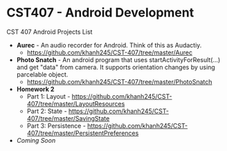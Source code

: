 CST407 - Android Development
=======

CST 407 Android Projects List
  - **Aurec**        - An audio recorder for Android. Think of this as Audactiy.
    * https://github.com/khanh245/CST-407/tree/master/Aurec
  - **Photo Snatch** - An android program that uses startActivityForResult(...) and get "data" from camera. It supports orientation                              changes by using parcelable object.
    * https://github.com/khanh245/CST-407/tree/master/PhotoSnatch
  - **Homework 2**
    * Part 1: Layout - https://github.com/khanh245/CST-407/tree/master/LayoutResources
    * Part 2: State - https://github.com/khanh245/CST-407/tree/master/SavingState
    * Part 3: Persistence - https://github.com/khanh245/CST-407/tree/master/PersistentPreferences
  - *Coming Soon*
